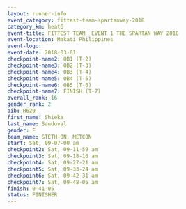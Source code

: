 ```yaml
---
layout: runner-info 
event_category: fittest-team-spartanway-2018 
category_km: heat6 
event-title: FITTEST TEAM  EVENT 1 THE SPARTAN WAY 2018 
event-location: Makati Philippines 
event-logo: 
event-date: 2018-03-01 
checkpoint-name2: OB1 (T-2) 
checkpoint-name3: OB2 (T-3) 
checkpoint-name4: OB3 (T-4) 
checkpoint-name5: OB4 (T-5) 
checkpoint-name6: OB5 (T-6) 
checkpoint-name7: FINISH (T-7) 
overall_rank: 16
gender_rank: 2
bib: H620
first_name: Shieka
last_name: Sandoval
gender: F
team_name: STETH-ON, METCON
start: Sat, 09-07-00 am
checkpoint2: Sat, 09-11-59 am
checkpoint3: Sat, 09-18-16 am
checkpoint4: Sat, 09-27-21 am
checkpoint5: Sat, 09-33-24 am
checkpoint6: Sat, 09-42-31 am
checkpoint7: Sat, 09-48-05 am
finish: 0-41-05
status: FINISHER
---
```

